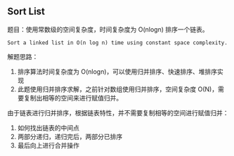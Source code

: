 ## Sort List

题目：使用常数级的空间复杂度，时间复杂度为 O(nlogn) 排序一个链表。

```
Sort a linked list in O(n log n) time using constant space complexity.
```

解题思路：

1. 排序算法时间复杂度为 O(nlogn)，可以使用归并排序、快速排序、堆排序实现
2. 此题使用归并排序求解，之前针对数组使用归并排序，空间复杂度 O(N)，需要复制出相等的空间来进行赋值归并。

由于链表进行归并排序，根据链表特性，并不需要复制相等的空间进行赋值归并：

1. 如何找出链表的中间点
2. 两部分递归，递归完后，两部分已排序
3. 最后向上进行合并操作


